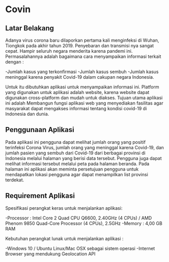 # Covin
## Latar Belakang
Adanya virus corona baru dilaporkan pertama kali menginfeksi di Wuhan, Tiongkok pada akhir tahun 2019. Penyebaran dan transmisi nya sangat cepat. Hampir seluruh negara menderita karena pandemi ini.  Permasalahannya adalah bagaimana cara menyampaikan informasi terkait dengan :

  -Jumlah kasus yang terkonfirmasi
  -Jumlah kasus sembuh
  -Jumlah kasus meninggal karena penyakit Covid-19 dalam cakupan negara Indonesia.
  
Untuk itu dibutuhkan aplikasi untuk menyampaikan informasi ini.  Platform yang digunakan untuk aplikasi adalah website, karena website dapat digunakan cross-platform dan mudah untuk diakses.
Tujuan utama aplikasi ini adalah Membangun fungsi aplikasi web yang menyediakan fasilitas agar masyarakat dapat mengakses informasi tentang kondisi covid-19 di Indonesia dan dunia.

## Penggunaan Aplikasi
Pada aplikasi ini pengguna dapat melihat jumlah orang yang positif terinfeksi Corona Virus, jumlah orang yang meninggal karena Covid-19, dan jumlah pasien yang sembuh dari Covid-19 dari berbagai provinsi di Indonesia melalui halaman yang berisi data tersebut.
Pengguna juga dapat melihat informasi tersebut melalui peta pada halaman beranda. Pada halaman ini aplikasi akan meminta persetujuan pengguna untuk mendapatkan lokasi pengguna agar dapat menampilkan list provinsi terdekat.

## Requirement Aplikasi
Spesifikasi perangkat keras untuk menjalankan aplikasi:

-Processor : Intel Core 2 Quad CPU Q6600, 2.40GHz (4 CPUs) / AMD Phenom 9850 Quad-Core Processor (4 CPUs), 2.5GHz
-Memory : 4,00 GB RAM

Kebutuhan perangkat lunak untuk menjalankan aplikasi :

-Windows 10 / Ubuntu Linux/Mac OSX sebagai sistem operasi
-Internet Browser yang mendukung Geolocation API
